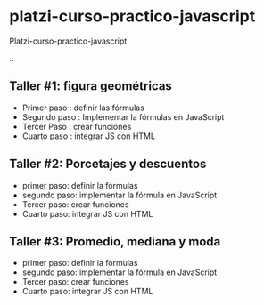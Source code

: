 # platzi-curso-practico-javascript
Platzi-curso-practico-javascript

..

## Taller #1: figura geométricas 

- Primer paso : definir las fórmulas
- Segundo paso : Implementar la fórmulas en JavaScript
- Tercer Paso : crear funciones
- Cuarto paso : integrar JS con HTML

## Taller #2: Porcetajes y descuentos
- primer paso: definir la fórmulas
- segundo paso: implementar la fórmula en JavaScript
- Tercer paso: crear funciones 
- Cuarto paso: integrar JS con HTML

## Taller #3: Promedio, mediana y moda 

- primer paso: definir la fórmulas
- segundo paso: implementar la fórmula en JavaScript
- Tercer paso: crear funciones 
- Cuarto paso: integrar JS con HTML